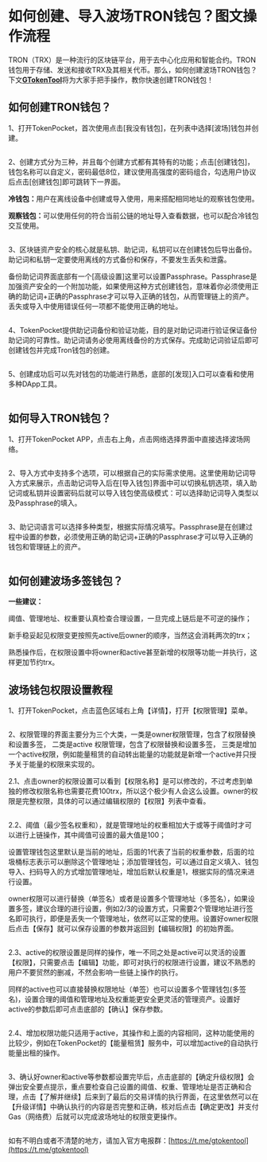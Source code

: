 # 如何创建、导入波场TRON钱包？图文操作流程

TRON（TRX）是一种流行的区块链平台，用于去中心化应用和智能合约。TRON钱包用于存储、发送和接收TRX及其相关代币。那么，如何创建波场TRON钱包？下文[**GTokenTool**](https://www.gtokentool.com)将为大家手把手操作，教你快速创建TRON钱包！

## 如何创建TRON钱包？

1、打开TokenPocket，首次使用点击\[我没有钱包]，在列表中选择\[波场]钱包并创建。

<figure><img src="../../.gitbook/assets/2024911846258531.jpg" alt=""><figcaption></figcaption></figure>

2、创建方式分为三种，并且每个创建方式都有其特有的功能；点击\[创建钱包]，钱包名称可以自定义，密码最低8位，建议使用高强度的密码组合，勾选用户协议后点击\[创建钱包]即可跳转下一界面。

**冷钱包：**&#x7528;户在离线设备中创建或导入使用，用来搭配相同地址的观察钱包使用。

**观察钱包：**&#x53EF;以使用任何的符合当前公链的地址导入查看数据，也可以配合冷钱包交互使用。

<figure><img src="../../.gitbook/assets/2024911846258531 (1).jpg" alt=""><figcaption></figcaption></figure>

3、区块链资产安全的核心就是私钥、助记词，私钥可以在创建钱包后导出备份。助记词和私钥一定要使用离线的方式备份和保存，不要发生丢失和泄露。

备份助记词界面底部有一个\[高级设置]这里可以设置Passphrase。Passphrase是加强资产安全的一个附加功能，如果使用这种方式创建钱包，意味着你必须使用正确的助记词+正确的Passphrase才可以导入正确的钱包，从而管理链上的资产。丢失或导入中使用错误任何一项都不能使用正确的地址。

<figure><img src="../../.gitbook/assets/2024911846258531 (2).jpg" alt=""><figcaption></figcaption></figure>

4、TokenPocket提供助记词备份和验证功能，目的是对助记词进行验证保证备份助记词的可靠性。助记词请务必使用离线备份的方式保存。完成助记词验证后即可创建钱包并完成Tron钱包的创建。

<figure><img src="../../.gitbook/assets/2024911846258531 (3).jpg" alt=""><figcaption></figcaption></figure>

5、创建成功后可以先对钱包的功能进行熟悉，底部的\[发现]入口可以查看和使用多种DApp工具。

<figure><img src="../../.gitbook/assets/2024911846258531 (4).jpg" alt=""><figcaption></figcaption></figure>

## 如何导入TRON钱包？

1、打开TokenPocket APP，点击右上角，点击网络选择界面中直接选择波场网络。

<figure><img src="../../.gitbook/assets/2024911846258531 (5).jpg" alt=""><figcaption></figcaption></figure>

2、导入方式中支持多个选项，可以根据自己的实际需求使用。这里使用助记词导入方式来展示，点击助记词导入后在\[导入钱包]界面中可以切换私钥选项，填入助记词或私钥并设置密码后就可以导入钱包使高级模式：可以选择助记词导入类型以及Passphrase的填入。

<figure><img src="../../.gitbook/assets/2024911846258531 (6).jpg" alt=""><figcaption></figcaption></figure>

3、助记词语言可以选择多种类型，根据实际情况填写。Passphrase是在创建过程中设置的参数，必须使用正确的助记词+正确的Passphrase才可以导入正确的钱包和管理链上的资产。

<figure><img src="../../.gitbook/assets/2024911846258531 (7).jpg" alt=""><figcaption></figcaption></figure>

## 如何创建波场多签钱包？

**一些建议：**

阈值、管理地址、权重要认真检查合理设置，一旦完成上链后是不可逆的操作；

新手稳妥起见权限变更按照先active后owner的顺序，当然这会消耗两次的trx；

熟悉操作后，在权限设置中将owner和active甚至新增的权限等功能一并执行，这样更加节约trx。

## 波场钱包权限设置教程

1、打开TokenPocket，点击蓝色区域右上角【详情】，打开【权限管理】菜单。

<figure><img src="../../.gitbook/assets/2024911846258531 (8).jpg" alt=""><figcaption></figcaption></figure>

2、权限管理的界面主要分为三个大类，一类是owner权限管理，包含了权限替换和设置多签， 二类是active 权限管理，包含了权限替换和设置多签， 三类是增加一个active权限，例如能量租赁的自动转出能量的功能就是新增一个active并只授予关于能量的权限来实现的。

2.1、点击owner的权限设置可以看到【权限名称】是可以修改的，不过考虑到单独的修改权限名称也需要花费100trx，所以这个极少有人会这么设置。owner的权限是完整权限，具体的可以通过编辑权限的【权限】列表中查看。

<figure><img src="../../.gitbook/assets/2024911846258531 (9).jpg" alt=""><figcaption></figcaption></figure>

2.2、阈值（最少签名权重和），就是管理地址的权重相加大于或等于阈值时才可以进行上链操作，其中阈值可设置的最大值是100；

设置管理钱包这里默认是当前的地址，后面的1代表了当前的权重参数，后面的垃圾桶标志表示可以删除这个管理地址；添加管理钱包，可以通过自定义填入、钱包导入、扫码导入的方式增加管理地址，增加后默认权重是1，根据实际的情况来进行设置。

owner权限可以进行替换（单签名）或者是设置多个管理地址（多签名），如果设置多签，建议合理的进行设置，例如2/3的设置方式，只需要2个管理地址进行签名即可执行，即便是丢失一个管理地址，依然可以正常的使用。设置好owner权限后点击【保存】就可以保存设置的参数并返回到【编辑权限】的初始界面。

<figure><img src="../../.gitbook/assets/2024911846258531 (10).jpg" alt=""><figcaption></figcaption></figure>

2.3、active的权限设置是同样的操作，唯一不同之处是active可以灵活的设置【权限】，只需要点击【编辑】功能，即可对执行的权限进行设置，建议不熟悉的用户不要贸然的删减，不然会影响一些链上操作的执行。

同样的active也可以直接替换权限地址（单签）也可以设置多个管理钱包(多签名)，设置合理的阈值和管理地址及权重能更安全更灵活的管理资产。设置好active的参数后即可点击底部的【确认】保存参数。

<figure><img src="../../.gitbook/assets/2024911846258531 (11).jpg" alt=""><figcaption></figcaption></figure>

2.4、增加权限功能只适用于active，其操作和上面的内容相同，这种功能使用的比较少，例如在TokenPocket的【能量租赁】服务中，可以增加active的自动执行能量出租的操作。

<figure><img src="../../.gitbook/assets/2024911846258531 (12).jpg" alt=""><figcaption></figcaption></figure>

3、确认好owner和active等参数都设置完毕后，点击底部的【确定升级权限】会弹出安全要点提示，重点要检查自己设置的阈值、权重、管理地址是否正确和合理，点击【了解并继续】后来到了最后的交易详情的执行界面，在这里依然可以在【升级详情】中确认执行的内容是否完整和正确，核对后点击【确定更改】并支付Gas（网络费）后就可以完成波场地址的权限变更操作。

<figure><img src="../../.gitbook/assets/2024911846258531 (13).jpg" alt=""><figcaption></figcaption></figure>

如有不明白或者不清楚的地方，请加入官方电报群：[https://t.me/gtokentool](https://t.me/gtokentool)
